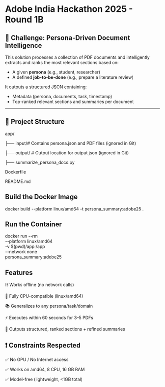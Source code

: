 # Adobe India Hackathon 2025 - Round 1B

## 🚀 Challenge: Persona-Driven Document Intelligence

This solution processes a collection of PDF documents and intelligently extracts and ranks the most relevant sections based on:
- A given **persona** (e.g., student, researcher)
- A defined **job-to-be-done** (e.g., prepare a literature review)

It outputs a structured JSON containing:
- Metadata (persona, documents, task, timestamp)
- Top-ranked relevant sections and summaries per document

---

## 📁 Project Structure

app/

├── input/# Contains persona.json and PDF files (ignored in Git)

├── output/ # Output location for output.json (ignored in Git)

├── summarize_persona_docs.py

Dockerfile

README.md

## Build the Docker Image

docker build --platform linux/amd64 -t persona_summary:adobe25 .
 ## Run the Container

docker run --rm \
  --platform linux/amd64 \
  -v $(pwd)/app:/app \
  --network none \
  persona_summary:adobe25

## Features
⛓️ Works offline (no network calls)

💾 Fully CPU-compatible (linux/amd64)

📚 Generalizes to any persona/task/domain

⚡ Executes within 60 seconds for 3–5 PDFs

🧠 Outputs structured, ranked sections + refined summaries

## ❗ Constraints Respected
✅ No GPU / No Internet access

✅ Works on amd64, 8 CPU, 16 GB RAM

✅ Model-free (lightweight, <1GB total)


